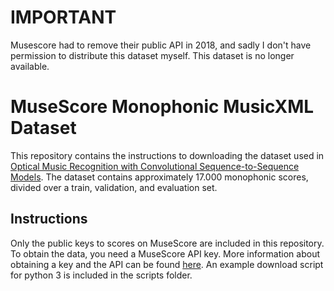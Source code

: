 # IMPORTANT

Musescore had to remove their public API in 2018, and sadly I don't have permission to distribute this dataset myself. This dataset is no longer available.

# MuseScore Monophonic MusicXML Dataset
This repository contains the instructions to downloading the dataset used in [Optical Music Recognition with Convolutional Sequence-to-Sequence Models](https://arxiv.org/abs/1707.04877). The dataset contains approximately 17.000 monophonic scores, divided over a train, validation, and evaluation set.

## Instructions
Only the public keys to scores on MuseScore are included in this repository. To obtain the data, you need a MuseScore API key. More information about obtaining a key and the API can be found [here](http://developers.musescore.com/). An example download script for python 3 is included in the scripts folder.
